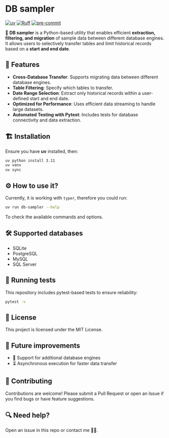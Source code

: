 # DB sampler
[![uv](https://img.shields.io/endpoint?url=https://raw.githubusercontent.com/astral-sh/uv/main/assets/badge/v0.json)](https://github.com/astral-sh/uv)
[![Ruff](https://img.shields.io/endpoint?url=https://raw.githubusercontent.com/astral-sh/ruff/main/assets/badge/v2.json)](https://github.com/astral-sh/ruff)
[![pre-commit](https://img.shields.io/badge/pre--commit-enabled-brightgreen?logo=pre-commit)](https://github.com/pre-commit/pre-commit)

🚀 **DB sampler** is a Python-based utility that enables efficient **extraction, filtering, and migration** of sample data between different database engines. It allows users to selectively transfer tables and limit historical records based on a **start and end date**.

## 📌 Features
- **Cross-Database Transfer**: Supports migrating data between different database engines.
- **Table Filtering**: Specify which tables to transfer.
- **Date Range Selection**: Extract only historical records within a user-defined start and end date.
- **Optimized for Performance**: Uses efficient data streaming to handle large datasets.
- **Automated Testing with Pytest**: Includes tests for database connectivity and data extraction.

## 🏗️ Installation
Ensure you have **uv** installed, then:

```bash
uv python install 3.11
uv venv
uv sync
```

## ⚙️ How to use it?
Currently, it is working with `typer`, therefore you could run:
```bash
uv run db-sampler --help
```
To check the available commands and options.

## 🛠️ Supported databases
- SQLite
- PostgreSQL
- MySQL
- SQL Server

## 🧪 Running tests
This repository includes pytest-based tests to ensure reliability:

```bash
pytest -v
```

## 📜 License
This project is licensed under the MIT License.

## 🚀 Future improvements
- 🔄 Support for additional database engines
- ⏳ Asynchronous execution for faster data transfer

## 🤝 Contributing
Contributions are welcome! Please submit a Pull Request or open an Issue if you find bugs or have feature suggestions.

## 🔍 Need help?
Open an issue in this repo or contact me ✌🏽.
